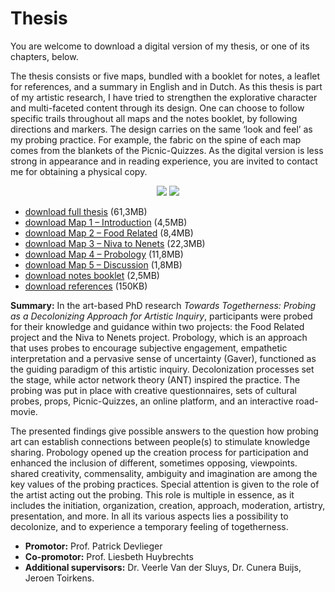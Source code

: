 # Thesis

You are welcome to download a digital version of my thesis, or one of its chapters, below.

The thesis consists or five maps, bundled with a booklet for notes, a leaflet for references, and a summary in English and in Dutch. As this thesis is part of my artistic research, I have tried to strengthen the explorative character and multi-faceted content through its design. One can choose to follow specific trails throughout all maps and the notes booklet, by following directions and markers. The design carries on the same ‘look and feel’ as my probing practice. For example, the fabric on the spine of each map comes from the blankets of the Picnic-Quizzes. As the digital version is less strong in appearance and in reading experience, you are invited to contact me for obtaining a physical copy. 

<div align="center">
  <img src="assets/images/Thesis.jpg"/>
  <img src="assets/images/Thesis2.jpg"/>
</div>

- <a href="assets/media/Rosanne_vanKlaveren_Thesis.zip" target="_blank">download full thesis</a> (61,3MB)
- <a href="assets/media/Map1_Introduction.pdf" target="_blank">download Map 1 – Introduction</a> (4,5MB)
- <a href="assets/media/Map2_FoodRelated.pdf" target="_blank">download Map 2 – Food Related</a> (8,4MB)
- <a href="assets/media/Map3_NivaToNenets.pdf" target="_blank">download Map 3 – Niva to Nenets</a> (22,3MB)
- <a href="assets/media/Map4_Probology.pdf" target="_blank">download Map 4 – Probology</a> (11,8MB)
- <a href="assets/media/Map5_Discussion.pdf" target="_blank">download Map 5 – Discussion</a> (1,8MB)
- <a href="assets/media/Notes.pdf" target="_blank">download notes booklet</a> (2,5MB)
- <a href="assets/media/References.pdf" target="_blank">download references</a> (150KB)

**Summary:**  In the art-based PhD research *Towards Togetherness: Probing as a Decolonizing Approach for Artistic Inquiry*, participants were probed for their knowledge and guidance within two projects: the Food Related project and the Niva to Nenets project. Probology, which is an approach that uses probes to encourage subjective engagement, empathetic interpretation and a pervasive sense of uncertainty (Gaver), functioned as the guiding paradigm of this artistic inquiry. Decolonization processes set the stage, while actor network theory (ANT) inspired the practice. The probing was put in place with creative questionnaires, sets of cultural probes, props, Picnic-Quizzes, an online platform, and an interactive road-movie. 

The presented findings give possible answers to the question how probing art can establish connections between people(s) to stimulate knowledge sharing. Probology opened up the creation process for participation and enhanced the inclusion of different, sometimes opposing, viewpoints. shared creativity, commensality, ambiguity and imagination are among the key values of the probing practices. Special attention is given to the role of the artist acting out the probing. This role is multiple in essence, as it includes the initiation, organization, creation, approach, moderation, artistry, presentation, and more. In all its various aspects lies a possibility to decolonize, and to experience a temporary feeling of togetherness.

- **Promotor:** Prof. Patrick Devlieger
- **Co-promotor:** Prof. Liesbeth Huybrechts
- **Additional supervisors:** Dr. Veerle Van der Sluys, Dr. Cunera Buijs, Jeroen Toirkens.

<br>
<br>
<br>
